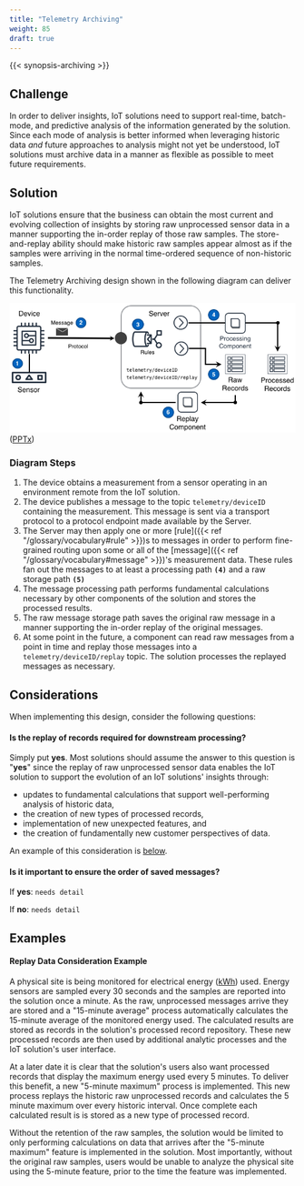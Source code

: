 ```yaml
---
title: "Telemetry Archiving"
weight: 85
draft: true
---
```

{{< synopsis-archiving >}}
<!--more-->

## Challenge
In order to deliver insights, IoT solutions need to support real-time, batch-mode, and predictive analysis of the information generated by the solution. Since each mode of analysis is better informed when leveraging historic data *and* future approaches to analysis might not yet be understood, IoT solutions must archive data in a manner as flexible as possible to meet future requirements.

## Solution
IoT solutions ensure that the business can obtain the most current and evolving collection of insights by storing raw unprocessed sensor data in a manner supporting the in-order replay of those raw samples. The store-and-replay ability should make historic raw samples appear almost as if the samples were arriving in the normal time-ordered sequence of non-historic samples.

The Telemetry Archiving design shown in the following diagram can deliver this functionality.


![Telemetry Archiving Architecture](archiving.png) ([PPTx](/designs/iot-atlas-patterns.pptx))

### Diagram Steps ####

1. The device obtains a measurement from a sensor operating in an environment remote from the IoT solution. 
2. The device publishes a message to the topic `telemetry/deviceID` containing the measurement. This message is sent via a transport protocol to a protocol endpoint made available by the Server. 
3. The Server may then apply one or more [rule]({{< ref "/glossary/vocabulary#rule" >}})s to messages in order to perform fine-grained routing upon some or all of the [message]({{< ref "/glossary/vocabulary#message" >}})'s measurement data. These rules fan out the messages to at least a processing path **`(4)`** and a raw storage path **`(5)`**
4. The message processing path performs fundamental calculations necessary by other components of the solution and stores the processed results. 
5. The raw message storage path saves the original raw message in a manner supporting the in-order replay of the original messages.
6. At some point in the future, a component can read raw messages from a point in time and replay those messages into a `telemetry/deviceID/replay` topic. The solution processes the replayed messages as necessary.

## Considerations
When implementing this design, consider the following questions:

#### Is the replay of records required for downstream processing?

Simply put **yes**. Most solutions should assume the answer to this question is "**yes**" since the replay of raw unprocessed sensor data enables the IoT solution to support the evolution of an IoT solutions' insights through:  
 - updates to fundamental calculations that support well-performing analysis of historic data, 
 - the creation of new types of processed records,
 - implementation of new unexpected features, and 
 - the creation of fundamentally new customer perspectives of data.
  
An example of this consideration is [below](#replay-data-consideration-example).

#### Is it important to ensure the order of saved messages?

If **yes**: `needs detail`  

If **no**: `needs detail`


## Examples
    
#### Replay Data Consideration Example
A physical site is being monitored for electrical energy ([kWh](https://en.wikipedia.org/wiki/Kilowatt_hour)) used. Energy sensors are sampled every 30 seconds and the samples are reported into the solution once a minute. As the raw, unprocessed messages arrive they are stored and a "15-minute average" process automatically calculates the 15-minute average of the monitored energy used. The calculated results are stored as records in the solution's processed record repository. These new processed records are then used by additional analytic processes and the IoT solution's user interface.

At a later date it is clear that the solution's users also want processed records that display the maximum energy used every 5 minutes. To deliver this benefit, a new "5-minute maximum" process is implemented. This new process replays the historic raw unprocessed records and calculates the 5 minute maximum over every historic interval. Once complete each calculated result is is stored as a new type of processed record.
  
Without the retention of the raw samples, the solution would be limited to only performing calculations on data that arrives after the "5-minute maximum" feature is implemented in the solution. Most importantly, without the original raw samples, users would be unable to analyze the physical site using the 5-minute feature, prior to the time the feature was implemented.
